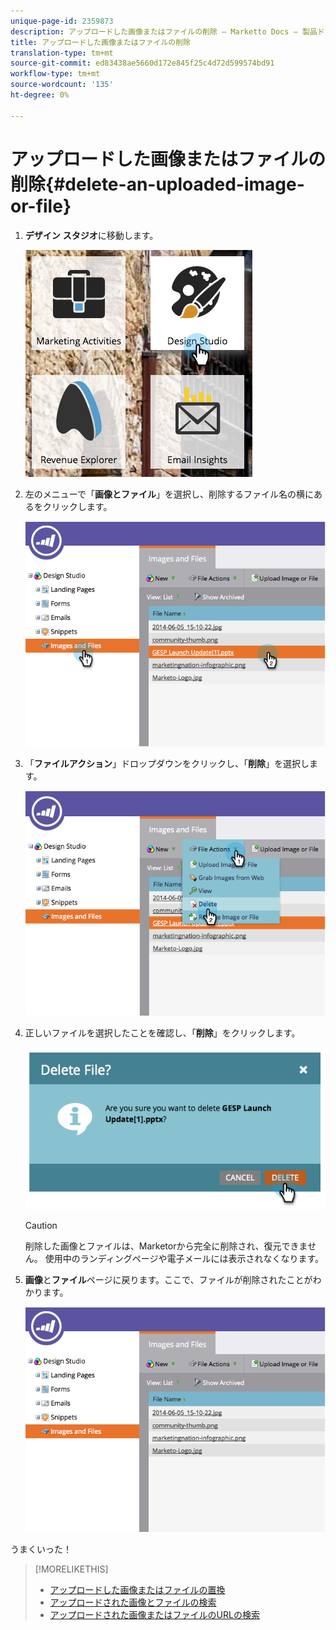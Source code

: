 ```yaml
---
unique-page-id: 2359873
description: アップロードした画像またはファイルの削除 — Marketto Docs — 製品ドキュメント
title: アップロードした画像またはファイルの削除
translation-type: tm+mt
source-git-commit: ed83438ae5660d172e845f25c4d72d599574bd91
workflow-type: tm+mt
source-wordcount: '135'
ht-degree: 0%

---
```



# アップロードした画像またはファイルの削除{#delete-an-uploaded-image-or-file}

1. **デザイン** **スタジオ**&#x200B;に移動します。

   ![](assets/designstudio-5.png)

1. 左のメニューで「**画像とファイル**」を選択し、削除するファイル名の横にあるをクリックします。

   ![](assets/image2014-9-16-11-3a18-3a15.png)

1. 「**ファイルアクション**」ドロップダウンをクリックし、「**削除**」を選択します。

   ![](assets/image2014-9-16-11-3a18-3a22.png)

1. 正しいファイルを選択したことを確認し、「**削除**」をクリックします。

   ![](assets/image2014-9-16-11-3a18-3a30.png)

   >[!CAUTION]
   >
   >削除した画像とファイルは、Marketorから完全に削除され、復元できません。  使用中のランディングページや電子メールには表示されなくなります。

1. **画像**&#x200B;と&#x200B;**ファイル**&#x200B;ページに戻ります。ここで、ファイルが削除されたことがわかります。

   ![](assets/image2014-9-16-11-3a19-3a0.png)

うまくいった！

>[!MORELIKETHIS]
>
>* [アップロードした画像またはファイルの置換](/help/marketo/product-docs/demand-generation/images-and-files/replace-an-uploaded-image-or-file.md)
>* [アップロードされた画像とファイルの検索](/help/marketo/product-docs/demand-generation/images-and-files/search-uploaded-images-and-files.md)
>* [アップロードされた画像またはファイルのURLの検索](/help/marketo/product-docs/demand-generation/images-and-files/find-the-url-of-an-uploaded-image-or-file.md)

